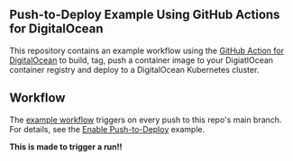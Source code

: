 ## Push-to-Deploy Example Using GitHub Actions for DigitalOcean
This repository contains an example workflow using the [GitHub Action for DigitalOcean](https://github.com/digitalocean/action-doctl) to build, tag, push a container image to your DigiatlOcean container registry and deploy to a DigitalOcean Kubernetes cluster.

## Workflow
The [example workflow](https://github.com/digitalocean/sample-push-to-deploy-doks/blob/main/.github/workflows/workflow.yml) triggers on every push to this repo's main branch. For details, see the [Enable Push-to-Deploy](https://www.digitalocean.com/docs/kubernetes/how-to/deploy-using-github-actions/) example.

**This is made to trigger a run!!**
